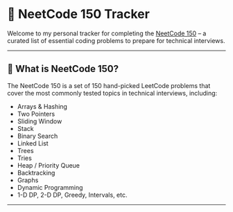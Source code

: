 # 🧠 NeetCode 150 Tracker

Welcome to my personal tracker for completing the [NeetCode 150](https://neetcode.io/practice) – a curated list of essential coding problems to prepare for technical interviews.

---

## 📌 What is NeetCode 150?

The NeetCode 150 is a set of 150 hand-picked LeetCode problems that cover the most commonly tested topics in technical interviews, including:

- Arrays & Hashing
- Two Pointers
- Sliding Window
- Stack
- Binary Search
- Linked List
- Trees
- Tries
- Heap / Priority Queue
- Backtracking
- Graphs
- Dynamic Programming
- 1-D DP, 2-D DP, Greedy, Intervals, etc.

---


